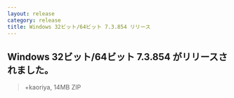 ```yaml
---
layout: release
category: release
title: Windows 32ビット/64ビット 7.3.854 リリース
---
```

## Windows 32ビット/64ビット 7.3.854 がリリースされました。

> +kaoriya, 14MB ZIP
